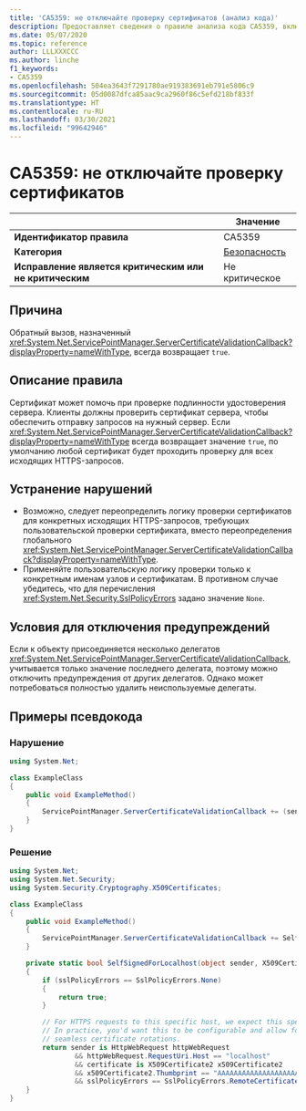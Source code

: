 ```yaml
---
title: 'CA5359: не отключайте проверку сертификатов (анализ кода)'
description: Предоставляет сведения о правиле анализа кода CA5359, включая причины нарушений и способы их устранения, а также условия отключения правила.
ms.date: 05/07/2020
ms.topic: reference
author: LLLXXXCCC
ms.author: linche
f1_keywords:
- CA5359
ms.openlocfilehash: 504ea3643f7291780ae919383691eb791e5806c9
ms.sourcegitcommit: 05d0087dfca85aac9ca2960f86c5efd218bf833f
ms.translationtype: HT
ms.contentlocale: ru-RU
ms.lasthandoff: 03/30/2021
ms.locfileid: "99642946"
---
```

# <a name="ca5359-do-not-disable-certificate-validation"></a>CA5359: не отключайте проверку сертификатов

| | Значение |
|-|-|
| **Идентификатор правила** |CA5359|
| **Категория** |[Безопасность](security-warnings.md)|
| **Исправление является критическим или не критическим** |Не критическое|

## <a name="cause"></a>Причина

Обратный вызов, назначенный <xref:System.Net.ServicePointManager.ServerCertificateValidationCallback?displayProperty=nameWithType>, всегда возвращает `true`.

## <a name="rule-description"></a>Описание правила

Сертификат может помочь при проверке подлинности удостоверения сервера. Клиенты должны проверить сертификат сервера, чтобы обеспечить отправку запросов на нужный сервер. Если <xref:System.Net.ServicePointManager.ServerCertificateValidationCallback?displayProperty=nameWithType> всегда возвращает значение `true`, по умолчанию любой сертификат будет проходить проверку для всех исходящих HTTPS-запросов.

## <a name="how-to-fix-violations"></a>Устранение нарушений

- Возможно, следует переопределить логику проверки сертификатов для конкретных исходящих HTTPS-запросов, требующих пользовательской проверки сертификата, вместо переопределения глобального <xref:System.Net.ServicePointManager.ServerCertificateValidationCallback?displayProperty=nameWithType>.
- Применяйте пользовательскую логику проверки только к конкретным именам узлов и сертификатам. В противном случае убедитесь, что для перечисления <xref:System.Net.Security.SslPolicyErrors> задано значение `None`.

## <a name="when-to-suppress-warnings"></a>Условия для отключения предупреждений

Если к объекту присоединяется несколько делегатов <xref:System.Net.ServicePointManager.ServerCertificateValidationCallback>, учитывается только значение последнего делегата, поэтому можно отключить предупреждения от других делегатов. Однако может потребоваться полностью удалить неиспользуемые делегаты.

## <a name="pseudo-code-examples"></a>Примеры псевдокода

### <a name="violation"></a>Нарушение

```csharp
using System.Net;

class ExampleClass
{
    public void ExampleMethod()
    {
        ServicePointManager.ServerCertificateValidationCallback += (sender, cert, chain, error) => { return true; };
    }
}
```

### <a name="solution"></a>Решение

```csharp
using System.Net;
using System.Net.Security;
using System.Security.Cryptography.X509Certificates;

class ExampleClass
{
    public void ExampleMethod()
    {
        ServicePointManager.ServerCertificateValidationCallback += SelfSignedForLocalhost;
    }

    private static bool SelfSignedForLocalhost(object sender, X509Certificate certificate, X509Chain chain, SslPolicyErrors sslPolicyErrors)
    {
        if (sslPolicyErrors == SslPolicyErrors.None)
        {
            return true;
        }

        // For HTTPS requests to this specific host, we expect this specific certificate.
        // In practice, you'd want this to be configurable and allow for multiple certificates per host, to enable
        // seamless certificate rotations.
        return sender is HttpWebRequest httpWebRequest
                && httpWebRequest.RequestUri.Host == "localhost"
                && certificate is X509Certificate2 x509Certificate2
                && x509Certificate2.Thumbprint == "AAAAAAAAAAAAAAAAAAAAAAAAAAAAAAAAAAAAAAAA"
                && sslPolicyErrors == SslPolicyErrors.RemoteCertificateChainErrors;
    }
}
```
